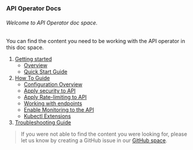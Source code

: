 ### API Operator Docs

###### Welcome to API Operator doc space.

You can find the content you need to be working with the API operator in this doc space.

1. [Getting started](GettingStarted)
    - [Overview](GettingStarted/overview.md)
    - [Quick Start Guide](GettingStarted/quick-start-guide.md)  
2. [How To Guide](HowToGuide)
    - [Configuration Overview](HowToGuide/configurations-overview.md)
    - [Apply security to API](HowToGuide/apply-security-to-api.md)
    - [Apply Rate-limiting to API](HowToGuide/apply-rate-limiting-to-api.md)
    - [Working with endpoints](HowToGuide/working-with-endpoints.md)
    - [Enable Monitoring to the API](HowToGuide/enable-analytics-to-api.md)
    - [Kubectl Extensions](HowToGuide/using-kubectl-extensions.md)
3. [Troubleshooting Guide](Troubleshooting)

> If you were not able to find the content you were looking for, please let us know by creating a GitHub issue in our [GitHub space](https://github.com/wso2/k8s-apim-operator/issues).
  